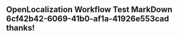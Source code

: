 <properties
ms.topic="hero-topic"
ms.test1="hero-topic"
ms.test2="test"/>


## OpenLocalization Workflow Test MarkDown 6cf42b42-6069-41b0-af1a-41926e553cad thanks!



<!--HONumber=Jul16_HO4-->


